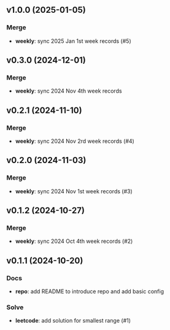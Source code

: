 ## v1.0.0 (2025-01-05)

### Merge

- **weekly**: sync 2025 Jan 1st week records (#5)

## v0.3.0 (2024-12-01)

### Merge

- **weekly**: sync 2024 Nov 4th week records

## v0.2.1 (2024-11-10)

### Merge

- **weekly**: sync 2024 Nov 2rd week records (#4)

## v0.2.0 (2024-11-03)

### Merge

- **weekly**: sync 2024 Nov 1st week records (#3)

## v0.1.2 (2024-10-27)

### Merge

- **weekly**: sync 2024 Oct 4th week records (#2)

## v0.1.1 (2024-10-20)

### Docs

- **repo**: add README to introduce repo and add basic config

### Solve

- **leetcode**: add solution for smallest range (#1)
